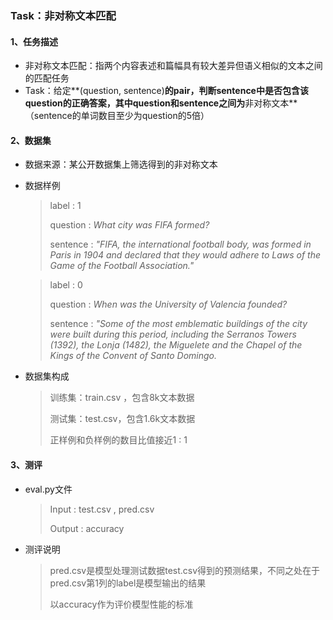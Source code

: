 ### Task：非对称文本匹配

#### 1、任务描述

* 非对称文本匹配：指两个内容表述和篇幅具有较大差异但语义相似的文本之间的匹配任务
* Task：给定**(question, sentence)**的pair，判断sentence中是否包含该question的正确答案，其中question和sentence之间为**非对称文本**（sentence的单词数目至少为question的5倍）

#### 2、数据集

* 数据来源：某公开数据集上筛选得到的非对称文本

* 数据样例

  > label : 1
  >
  > question : *What city was FIFA formed?*
  >
  > sentence : *"FIFA, the international football body, was formed in Paris in 1904 and declared that they would adhere to Laws of the Game of the Football Association."*

  >label : 0
  >
  >question : *When was the University of Valencia founded?*
  >
  >sentence : *"Some of the most emblematic buildings of the city were built during this period, including the Serranos Towers (1392), the Lonja (1482), the Miguelete and the Chapel of the Kings of the Convent of Santo Domingo.*

* 数据集构成

  > 训练集：train.csv ，包含8k文本数据
  >
  > 测试集：test.csv，包含1.6k文本数据
  >
  > 正样例和负样例的数目比值接近1 : 1

#### 3、测评

* eval.py文件

  > Input : test.csv , pred.csv
  >
  > Output : accuracy

* 测评说明

  > pred.csv是模型处理测试数据test.csv得到的预测结果，不同之处在于pred.csv第1列的label是模型输出的结果
  >
  > 以accuracy作为评价模型性能的标准

